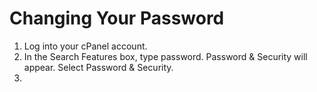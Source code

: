 # Changing Your Password

1. Log into your cPanel account.
2. In the Search Features box, type password. Password & Security will appear. Select Password & Security.
3. 

